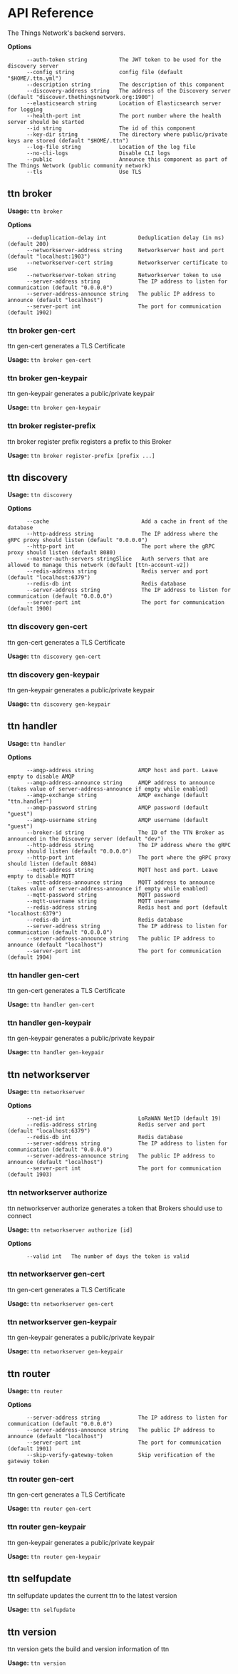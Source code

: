 # API Reference

The Things Network's backend servers.

**Options**

```
      --auth-token string          The JWT token to be used for the discovery server
      --config string              config file (default "$HOME/.ttn.yml")
      --description string         The description of this component
      --discovery-address string   The address of the Discovery server (default "discover.thethingsnetwork.org:1900")
      --elasticsearch string       Location of Elasticsearch server for logging
      --health-port int            The port number where the health server should be started
      --id string                  The id of this component
      --key-dir string             The directory where public/private keys are stored (default "$HOME/.ttn")
      --log-file string            Location of the log file
      --no-cli-logs                Disable CLI logs
      --public                     Announce this component as part of The Things Network (public community network)
      --tls                        Use TLS
```


## ttn broker



**Usage:** `ttn broker`

**Options**

```
      --deduplication-delay int          Deduplication delay (in ms) (default 200)
      --networkserver-address string     Networkserver host and port (default "localhost:1903")
      --networkserver-cert string        Networkserver certificate to use
      --networkserver-token string       Networkserver token to use
      --server-address string            The IP address to listen for communication (default "0.0.0.0")
      --server-address-announce string   The public IP address to announce (default "localhost")
      --server-port int                  The port for communication (default 1902)
```

### ttn broker gen-cert

ttn gen-cert generates a TLS Certificate

**Usage:** `ttn broker gen-cert`

### ttn broker gen-keypair

ttn gen-keypair generates a public/private keypair

**Usage:** `ttn broker gen-keypair`

### ttn broker register-prefix

ttn broker register prefix registers a prefix to this Broker

**Usage:** `ttn broker register-prefix [prefix ...]`

## ttn discovery



**Usage:** `ttn discovery`

**Options**

```
      --cache                             Add a cache in front of the database
      --http-address string               The IP address where the gRPC proxy should listen (default "0.0.0.0")
      --http-port int                     The port where the gRPC proxy should listen (default 8080)
      --master-auth-servers stringSlice   Auth servers that are allowed to manage this network (default [ttn-account-v2])
      --redis-address string              Redis server and port (default "localhost:6379")
      --redis-db int                      Redis database
      --server-address string             The IP address to listen for communication (default "0.0.0.0")
      --server-port int                   The port for communication (default 1900)
```

### ttn discovery gen-cert

ttn gen-cert generates a TLS Certificate

**Usage:** `ttn discovery gen-cert`

### ttn discovery gen-keypair

ttn gen-keypair generates a public/private keypair

**Usage:** `ttn discovery gen-keypair`

## ttn handler



**Usage:** `ttn handler`

**Options**

```
      --amqp-address string              AMQP host and port. Leave empty to disable AMQP
      --amqp-address-announce string     AMQP address to announce (takes value of server-address-announce if empty while enabled)
      --amqp-exchange string             AMQP exchange (default "ttn.handler")
      --amqp-password string             AMQP password (default "guest")
      --amqp-username string             AMQP username (default "guest")
      --broker-id string                 The ID of the TTN Broker as announced in the Discovery server (default "dev")
      --http-address string              The IP address where the gRPC proxy should listen (default "0.0.0.0")
      --http-port int                    The port where the gRPC proxy should listen (default 8084)
      --mqtt-address string              MQTT host and port. Leave empty to disable MQTT
      --mqtt-address-announce string     MQTT address to announce (takes value of server-address-announce if empty while enabled)
      --mqtt-password string             MQTT password
      --mqtt-username string             MQTT username
      --redis-address string             Redis host and port (default "localhost:6379")
      --redis-db int                     Redis database
      --server-address string            The IP address to listen for communication (default "0.0.0.0")
      --server-address-announce string   The public IP address to announce (default "localhost")
      --server-port int                  The port for communication (default 1904)
```

### ttn handler gen-cert

ttn gen-cert generates a TLS Certificate

**Usage:** `ttn handler gen-cert`

### ttn handler gen-keypair

ttn gen-keypair generates a public/private keypair

**Usage:** `ttn handler gen-keypair`

## ttn networkserver



**Usage:** `ttn networkserver`

**Options**

```
      --net-id int                       LoRaWAN NetID (default 19)
      --redis-address string             Redis server and port (default "localhost:6379")
      --redis-db int                     Redis database
      --server-address string            The IP address to listen for communication (default "0.0.0.0")
      --server-address-announce string   The public IP address to announce (default "localhost")
      --server-port int                  The port for communication (default 1903)
```

### ttn networkserver authorize

ttn networkserver authorize generates a token that Brokers should use to connect

**Usage:** `ttn networkserver authorize [id]`

**Options**

```
      --valid int   The number of days the token is valid
```

### ttn networkserver gen-cert

ttn gen-cert generates a TLS Certificate

**Usage:** `ttn networkserver gen-cert`

### ttn networkserver gen-keypair

ttn gen-keypair generates a public/private keypair

**Usage:** `ttn networkserver gen-keypair`

## ttn router



**Usage:** `ttn router`

**Options**

```
      --server-address string            The IP address to listen for communication (default "0.0.0.0")
      --server-address-announce string   The public IP address to announce (default "localhost")
      --server-port int                  The port for communication (default 1901)
      --skip-verify-gateway-token        Skip verification of the gateway token
```

### ttn router gen-cert

ttn gen-cert generates a TLS Certificate

**Usage:** `ttn router gen-cert`

### ttn router gen-keypair

ttn gen-keypair generates a public/private keypair

**Usage:** `ttn router gen-keypair`

## ttn selfupdate

ttn selfupdate updates the current ttn to the latest version

**Usage:** `ttn selfupdate`

## ttn version

ttn version gets the build and version information of ttn

**Usage:** `ttn version`

